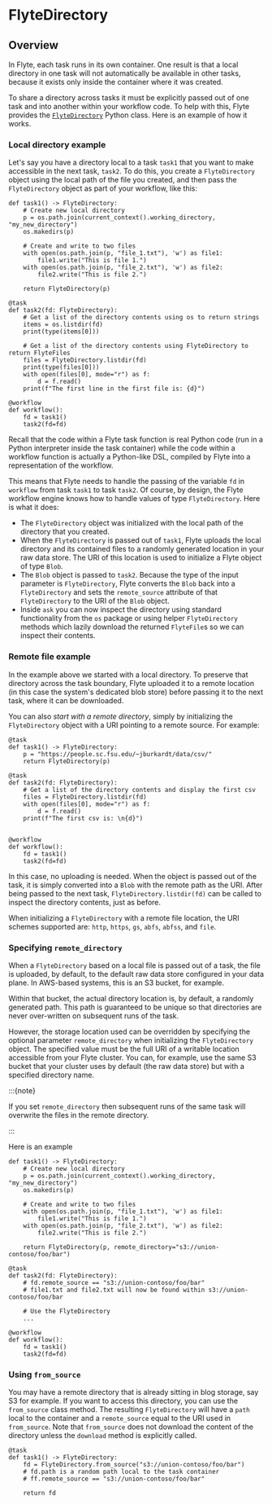 # FlyteDirectory



## Overview

In Flyte, each task runs in its own container.
One result is that a local directory in one task will not automatically be available in other tasks, because it exists only inside the container where it was created.

To share a directory across tasks it must be explicitly passed out of one task and into another within your workflow code.
To help with this, Flyte provides the [`FlyteDirectory`](https://docs.flyte.org/en/latest/api/flytekit/generated/flytekit.types.directory.FlyteDirectory.html) Python class. Here is an example of how it works.

### Local directory example

Let's say you have a directory local to a task `task1` that you want to make accessible in the next task, `task2`.
To do this, you create a `FlyteDirectory` object using the local path of the file you created, and then pass the `FlyteDirectory` object as part of your workflow, like this:

```{code-block} python
def task1() -> FlyteDirectory:
    # Create new local directory
    p = os.path.join(current_context().working_directory, "my_new_directory")
    os.makedirs(p)

    # Create and write to two files
    with open(os.path.join(p, "file_1.txt"), 'w') as file1:
        file1.write("This is file 1.")
    with open(os.path.join(p, "file_2.txt"), 'w') as file2:
        file2.write("This is file 2.")

    return FlyteDirectory(p)

@task
def task2(fd: FlyteDirectory):
    # Get a list of the directory contents using os to return strings
    items = os.listdir(fd)
    print(type(items[0]))

    # Get a list of the directory contents using FlyteDirectory to return FlyteFiles
    files = FlyteDirectory.listdir(fd)
    print(type(files[0]))
    with open(files[0], mode="r") as f:
        d = f.read()
    print(f"The first line in the first file is: {d}")

@workflow
def workflow():
    fd = task1()
    task2(fd=fd)
```

Recall that the code within a Flyte task function is real Python code (run in a Python interpreter inside the task container) while the code within a workflow function is actually a Python-like DSL, compiled by Flyte into a representation of the workflow.

This means that Flyte needs to handle the passing of the variable `fd` in `workflow` from task `task1` to task `task2`. Of course, by design, the Flyte workflow engine knows how to handle values of type `FlyteDirectory`.
Here is what it does:

* The `FlyteDirectory` object was initialized with the local path of the directory that you created.
* When the `FlyteDirectory` is passed out of `task1`, Flyte uploads the local directory and its contained files to a randomly generated location in your raw data store.
The URI of this location is used to initialize a Flyte object of type `Blob`.
* The `Blob` object is passed to `task2`.
Because the type of the input parameter is `FlyteDirectory`, Flyte converts the `Blob` back into a `FlyteDirectory` and sets the `remote_source` attribute of that `FlyteDirectory` to the URI of the `Blob` object.
* Inside `ask` you can now inspect the directory using standard functionality from the `os` package or using helper `FlyteDirectory` methods which lazily download the returned `FlyteFile`s so we can inspect their contents.

### Remote file example

In the example above we started with a local directory.
To preserve that directory across the task boundary, Flyte uploaded it to a remote location (in this case the system's dedicated blob store) before passing it to the next task, where it can be downloaded.

You can also _start with a remote directory_, simply by initializing the `FlyteDirectory` object with a URI pointing to a remote source. For example:

```{code-block} python
@task
def task1() -> FlyteDirectory:
    p = "https://people.sc.fsu.edu/~jburkardt/data/csv/"
    return FlyteDirectory(p)

@task
def task2(fd: FlyteDirectory):
    # Get a list of the directory contents and display the first csv
    files = FlyteDirectory.listdir(fd)
    with open(files[0], mode="r") as f:
        d = f.read()
    print(f"The first csv is: \n{d}")


@workflow
def workflow():
    fd = task1()
    task2(fd=fd)
```

In this case, no uploading is needed. When the object is passed out of the task, it is simply converted into a `Blob` with the remote path as the URI.
After being passed to the next task, `FlyteDirectory.listdir(fd)` can be called to inspect the directory contents, just as before.

When initializing a `FlyteDirectory` with a remote file location, the URI schemes supported are: `http`, `https`, `gs`, `abfs`, `abfss`, and `file`.

### Specifying `remote_directory`

When a `FlyteDirectory` based on a local file is passed out of a task, the file is uploaded, by default, to the default raw data store configured in your data plane.
In AWS-based systems, this is an S3 bucket, for example.

Within that bucket, the actual directory location is, by default, a randomly generated path.
This path is guaranteed to be unique so that directories are never over-written on subsequent runs of the task.

However, the storage location used can be overridden by specifying the optional parameter `remote_directory` when initializing the `FlyteDirectory` object.
The specified value must be the full URI of a writable location accessible from your Flyte cluster.
You can, for example, use the same S3 bucket that your cluster uses by default (the raw data store) but with a specified directory name.

:::{note}

If you set `remote_directory` then subsequent runs of the same task will overwrite the files in the remote directory.

:::

Here is an example

```{code-block} python
def task1() -> FlyteDirectory:
    # Create new local directory
    p = os.path.join(current_context().working_directory, "my_new_directory")
    os.makedirs(p)

    # Create and write to two files
    with open(os.path.join(p, "file_1.txt"), 'w') as file1:
        file1.write("This is file 1.")
    with open(os.path.join(p, "file_2.txt"), 'w') as file2:
        file2.write("This is file 2.")

    return FlyteDirectory(p, remote_directory="s3://union-contoso/foo/bar")

@task
def task2(fd: FlyteDirectory):
    # fd.remote_source == "s3://union-contoso/foo/bar"
    # file1.txt and file2.txt will now be found within s3://union-contoso/foo/bar

    # Use the FlyteDirectory
    ...

@workflow
def workflow():
    fd = task1()
    task2(fd=fd)
```

### Using `from_source`

You may have a remote directory that is already sitting in blog storage, say S3 for example. If you want to access
this directory, you can use the `from_source` class method. The resulting `FlyteDirectory` will have a `path` local to
the container and a `remote_source` equal to the URI used in `from_source`. Note that `from_source` does not download
the content of the directory unless the `download` method is explicitly called.

```{code-block} python
@task
def task1() -> FlyteDirectory:
    fd = FlyteDirectory.from_source("s3://union-contoso/foo/bar")
    # fd.path is a random path local to the task container
    # ff.remote_source == "s3://union-contoso/foo/bar"

    return fd
```
